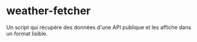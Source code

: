# weather-fetcher
Un script qui récupère des données d'une API publique et les affiche dans un format lisible.
